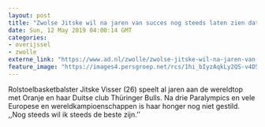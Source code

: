 ```yaml
---
layout: post
title: "Zwolse Jitske wil na jaren van succes nog steeds laten zien dat ze de beste is"
date: Sun, 12 May 2019 04:00:14 GMT
categories: 
- overijssel 
- zwolle 
externe_link: "https://www.ad.nl/zwolle/zwolse-jitske-wil-na-jaren-van-succes-nog-steeds-laten-zien-dat-ze-de-beste-is~a5b785be/"
feature_image: "https://images4.persgroep.net/rcs/1hi_bIyzAqkLy2QS-v4D57YcN9c/diocontent/147700276/_fitwidth/400/?appId=21791a8992982cd8da851550a453bd7f&quality=0.7"
---
```


Rolstoelbasketbalster Jitske Visser (26) speelt al jaren aan de wereldtop met Oranje en haar Duitse club Thüringer Bulls. Na drie Paralympics en vele Europese en wereldkampioenschappen is haar honger nog niet gestild. ,,Nog steeds wil ik steeds de beste zijn.’’
